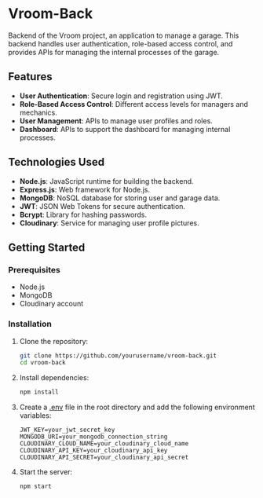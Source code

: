 # Vroom-Back

Backend of the Vroom project, an application to manage a garage. This backend handles user authentication, role-based access control, and provides APIs for managing the internal processes of the garage.

## Features

- **User Authentication**: Secure login and registration using JWT.
- **Role-Based Access Control**: Different access levels for managers and mechanics.
- **User Management**: APIs to manage user profiles and roles.
- **Dashboard**: APIs to support the dashboard for managing internal processes.

## Technologies Used

- **Node.js**: JavaScript runtime for building the backend.
- **Express.js**: Web framework for Node.js.
- **MongoDB**: NoSQL database for storing user and garage data.
- **JWT**: JSON Web Tokens for secure authentication.
- **Bcrypt**: Library for hashing passwords.
- **Cloudinary**: Service for managing user profile pictures.

## Getting Started

### Prerequisites

- Node.js
- MongoDB
- Cloudinary account

### Installation

1. Clone the repository:

   ```sh
   git clone https://github.com/yourusername/vroom-back.git
   cd vroom-back
   ```

2. Install dependencies:

   ```sh
   npm install
   ```

3. Create a [.env](http://_vscodecontentref_/0) file in the root directory and add the following environment variables:

   ```env
   JWT_KEY=your_jwt_secret_key
   MONGODB_URI=your_mongodb_connection_string
   CLOUDINARY_CLOUD_NAME=your_cloudinary_cloud_name
   CLOUDINARY_API_KEY=your_cloudinary_api_key
   CLOUDINARY_API_SECRET=your_cloudinary_api_secret
   ```

4. Start the server:
   ```sh
   npm start
   ```
